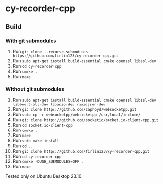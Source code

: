 # cy-recorder-cpp

## Build

### With git submodules
1. Run `git clone --recurse-submodules https://github.com/firlin123/cy-recorder-cpp.git`
2. Run `sudo apt-get install build-essential cmake openssl libssl-dev`
3. Run `cd cy-recorder-cpp`
4. Run `cmake .`
5. Run `make`

### Without git submodules
1. Run `sudo apt-get install build-essential cmake openssl libssl-dev libboost-all-dev libasio-dev rapidjson-dev`
2. Run `git clone https://github.com/zaphoyd/websocketpp.git`
3. Run `sudo cp -r websocketpp/websocketpp /usr/local/include/`
4. Run `git clone https://github.com/socketio/socket.io-client-cpp.git`
5. Run `cd socket.io-client-cpp`
6. Run `cmake .`
7. Run `make`
8. Run `sudo make install`
9. Run `cd ..`
10. Run `git clone https://github.com/firlin123/cy-recorder-cpp.git`
11. Run `cd cy-recorder-cpp`
12. Run `cmake -DUSE_SUBMODULES=OFF .`
13. Run `make`

Tested only on Ubuntu Desktop 23.10.
